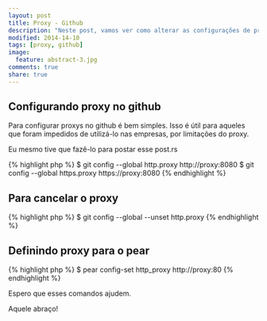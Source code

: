 ```yaml
---
layout: post
title: Proxy - Github
description: "Neste post, vamos ver como alterar as configurações de proxy no github"
modified: 2014-14-10
tags: [proxy, github]
image:
  feature: abstract-3.jpg
comments: true
share: true
---
```

## Configurando proxy no github

Para configurar proxys no github é bem simples. Isso é útil para aqueles que foram impedidos de utilizá-lo
nas empresas, por limitações do proxy.

Eu mesmo tive que fazê-lo para postar esse post.rs

{% highlight php %}
$ git config --global http.proxy http://proxy:8080
$ git config --global https.proxy https://proxy:8080
{% endhighlight %}

## Para cancelar o proxy
{% highlight php %}
$ git config --global --unset http.proxy
{% endhighlight %}

## Definindo proxy para o pear
{% highlight php %}
$ pear config-set http_proxy http://proxy:80
{% endhighlight %}

Espero que esses comandos ajudem.

Aquele abraço!
